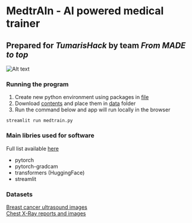 # MedtrAIn - AI powered medical trainer
## Prepared for *TumarisHack* by team *From MADE to top*

![Alt text](data/git_cover?raw=true "MedtrAIn")


### Running the program
1. Create new python environment using packages in [file](requirements.txt) 
2. Download [contents](https://drive.google.com/file/d/1h2KHLc_CGGMPvWkZXZgcWKscW8WF8vZp/view?usp=sharing) and place them in [data](data/) folder
3. Run the command below and app will run locally in the browser
```
streamlit run medtrain.py
```


### Main libries used for software
Full list available [here](requirements.txt)
- pytorch
- pytorch-gradcam
- transformers (HuggingFace)
- streamlit <br>



### Datasets
[Breast cancer ultrasound images](https://www.kaggle.com/code/tanvirrahmanornob/breast-cancer-detection/data) <br>
[Chest X-Ray reports and images](https://physionet.org/content/mimic-cxr/2.0.0/)